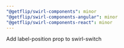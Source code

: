 ```yaml
---
"@getflip/swirl-components": minor
"@getflip/swirl-components-angular": minor
"@getflip/swirl-components-react": minor
---
```


Add label-position prop to swirl-switch
